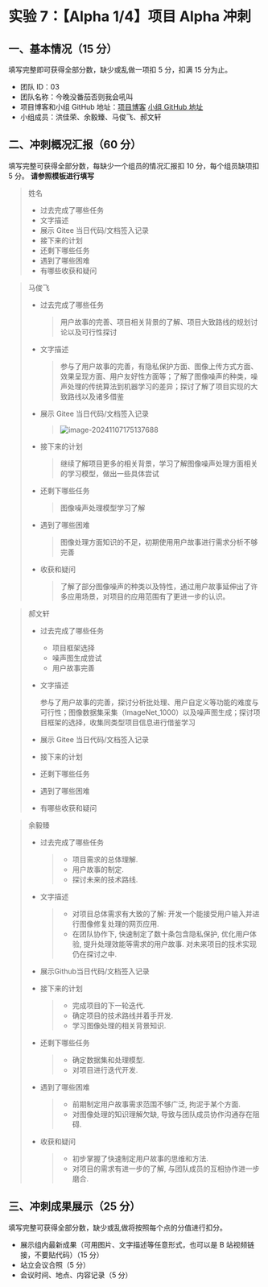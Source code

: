# 实验 7：【Alpha 1/4】项目 Alpha 冲刺

## 一、基本情况（15 分）

填写完整即可获得全部分数，缺少或乱做一项扣 5 分，扣满 15 分为止。

- 团队 ID：03
- 团队名称：今晚没番茄否则我会吼叫
- 项目博客和小组 GitHub 地址：[项目博客]() [小组 GitHub 地址](https://github.com/no-tomatoes-tonight-or-id-scream/image-restorer)
- 小组成员：洪佳荣、余毅臻、马俊飞、郝文轩

## 二、冲刺概况汇报（60 分）

填写完整可获得全部分数，每缺少一个组员的情况汇报扣 10 分，每个组员缺项扣 5 分。 **请参照模板进行填写**

> 姓名
>
> - 过去完成了哪些任务
> - 文字描述
> - 展示 Gitee 当日代码/文档签入记录
> - 接下来的计划
> - 还剩下哪些任务
> - 遇到了哪些困难
> - 有哪些收获和疑问

> 马俊飞
>
> - 过去完成了哪些任务
>   > 用户故事的完善、项目相关背景的了解、项目大致路线的规划讨论以及可行性探讨
> - 文字描述
>   > 参与了用户故事的完善，有隐私保护方面、图像上传方式方面、效果呈现方面、用户友好性方面等；了解了图像噪声的种类，噪声处理的传统算法到机器学习的差异；探讨了解了项目实现的大致路线以及诸多借鉴
> - 展示 Gitee 当日代码/文档签入记录
>   > ![image-20241107175137688](https://s2.loli.net/2024/11/07/tFJ9w8zYQpXgdZM.png)
> - 接下来的计划
>   > 继续了解项目更多的相关背景，学习了解图像噪声处理方面相关的学习模型，做出一些具体尝试
> - 还剩下哪些任务
>   > 图像噪声处理模型学习了解
> - 遇到了哪些困难
>   > 图像处理方面知识的不足，初期使用用户故事进行需求分析不够完善
> - 收获和疑问
>   > 了解了部分图像噪声的种类以及特性，通过用户故事延伸出了许多应用场景，对项目的应用范围有了更进一步的认识。

> 郝文轩
>
> - 过去完成了哪些任务
>
>   - 项目框架选择
>   - 噪声图生成尝试
>   - 用户故事完善
>
> - 文字描述
>
>   参与了用户故事的完善，探讨分析批处理、用户自定义等功能的难度与可行性；图像数据集采集（ImageNet_1000）以及噪声图生成；探讨项目框架的选择，收集同类型项目信息进行借鉴学习
>
> - 展示 Gitee 当日代码/文档签入记录
>
> - 接下来的计划
>
> - 还剩下哪些任务
>
> - 遇到了哪些困难
>
> - 有哪些收获和疑问

> 余毅臻
>
> - 过去完成了哪些任务
>   > - 项目需求的总体理解.
>   > - 用户故事的制定.
>   > - 探讨未来的技术路线.
> - 文字描述
>   > - 对项目总体需求有大致的了解: 开发一个能接受用户输入并进行图像修复处理的网页应用. 
>   > - 在团队协作下, 快速制定了数十条包含隐私保护, 优化用户体验, 提升处理效能等需求的用户故事. 对未来项目的技术实现仍在探讨之中.
>  - 展示Github当日代码/文档签入记录
>   >
> - 接下来的计划
>   > - 完成项目的下一轮迭代.
>   > - 确定项目的技术路线并着手开发.
>   > - 学习图像处理的相关背景知识.
> - 还剩下哪些任务
>   > - 确定数据集和处理模型.
>   > - 对项目进行迭代开发.
> - 遇到了哪些困难
>   > - 前期制定用户故事需求范围不够广泛, 拘泥于某个方面.
>   > - 对图像处理的知识理解欠缺, 导致与团队成员协作沟通存在阻碍.
> - 收获和疑问
>   > - 初步掌握了快速制定用户故事的思维和方法.
>   > - 对项目的需求有进一步的了解, 与团队成员的互相协作进一步磨合.

## 三、冲刺成果展示（25 分）

填写完整可获得全部分数，缺少或乱做将按照每个点的分值进行扣分。

- 展示组内最新成果（可用图片、文字描述等任意形式，也可以是 B 站视频链接，不要贴代码）（15 分）
- 站立会议合照（5 分）
- 会议时间、地点、内容记录（5 分）
